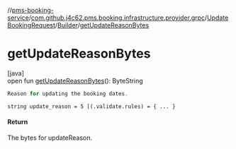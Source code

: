 //[pms-booking-service](../../../../index.md)/[com.github.j4c62.pms.booking.infrastructure.provider.grpc](../../index.md)/[UpdateBookingRequest](../index.md)/[Builder](index.md)/[getUpdateReasonBytes](get-update-reason-bytes.md)

# getUpdateReasonBytes

[java]\
open fun [getUpdateReasonBytes](get-update-reason-bytes.md)(): ByteString

```kotlin
Reason for updating the booking dates.

```
`string update_reason = 5 [(.validate.rules) = { ... }`

#### Return

The bytes for updateReason.